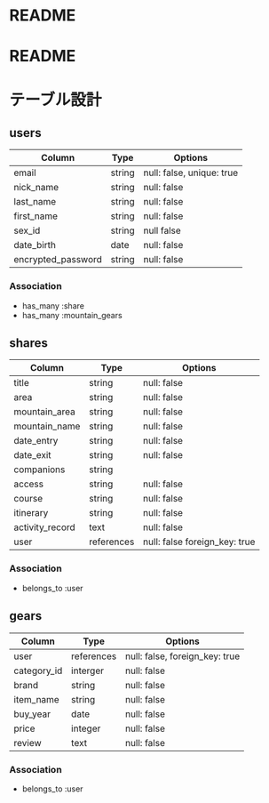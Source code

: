 # README

# README
# テーブル設計

## users
| Column             | Type       | Options                        |
| ------------------ | ---------- | ------------------------------ |
| email              | string     | null: false, unique: true      |
| nick_name          | string     | null: false                    |
| last_name          | string     | null: false                    |
| first_name         | string     | null: false                    |
| sex_id             | string     | null false                     |
| date_birth         | date       | null: false                    |
| encrypted_password | string     | null: false                    |

### Association
- has_many :share
- has_many :mountain_gears

## shares
| Column                        | Type         | Options                        |
| ------------------------------| -------------| ------------------------------ |
| title                         | string       | null: false                    |
| area                          | string       | null: false                    |
| mountain_area                 | string       | null: false                    |
| mountain_name                 | string       | null: false                    |
| date_entry                    | string       | null: false                    | 
| date_exit                     | string       | null: false                    |
| companions                    | string       |                                | #同行者
| access                        | string       | null: false                    |
| course                        | string       | null: false                    | #GPS導入？
| itinerary                     | string       | null: false                    | #行程
| activity_record               | text         | null: false                    | #行動記録
| user                          | references   | null: false foreign_key: true  |


### Association
- belongs_to :user


## gears 
| Column             | Type       | Options                        |
| ------------------ | ---------- | ------------------------------ |
| user               | references | null: false, foreign_key: true |
| category_id        | interger   | null: false                    |
| brand              | string     | null: false                    |
| item_name          | string     | null: false                    |
| buy_year           | date       | null: false                    |
| price              | integer    | null: false                    |
| review             | text       | null: false                    |
### Association
- belongs_to :user
